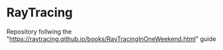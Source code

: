# RayTracing
Repository follwing the "https://raytracing.github.io/books/RayTracingInOneWeekend.html" guide
